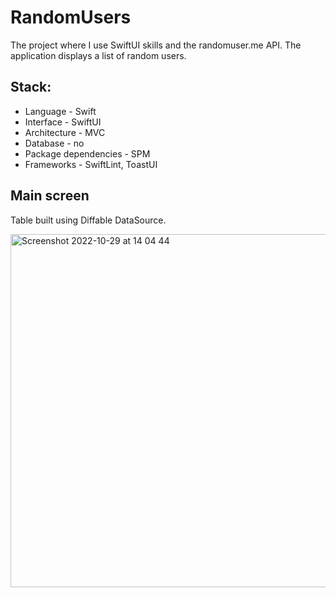 # RandomUsers
The project where I use SwiftUI skills and the randomuser.me API. The application displays a list of random users.

## Stack:
- Language - Swift
- Interface - SwiftUI
- Architecture - MVC
- Database - no
- Package dependencies - SPM
- Frameworks - SwiftLint, ToastUI

## Main screen
Table built using Diffable DataSource.

<img width="565" alt="Screenshot 2022-10-29 at 14 04 44" src="https://user-images.githubusercontent.com/68818066/198845458-2d5ede59-49a3-4424-b90e-1628637acce3.png">
